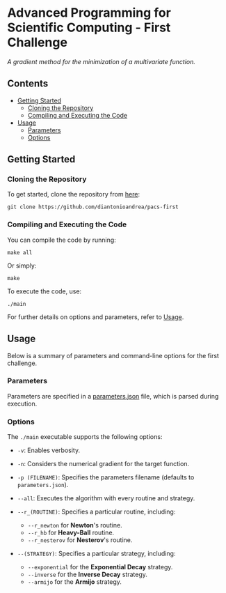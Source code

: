 # Advanced Programming for Scientific Computing - First Challenge

*A gradient method for the minimization of a multivariate function.*

## Contents

- [Getting Started](#getting-started)
    - [Cloning the Repository](#cloning-the-repository)
    - [Compiling and Executing the Code](#compiling-and-executing-the-code)
- [Usage](#usage)
    - [Parameters](#parameters)
    - [Options](#options)

## Getting Started

### Cloning the Repository

To get started, clone the repository from [here](https://github.com/diantonioandrea/pacs-first):

    git clone https://github.com/diantonioandrea/pacs-first

### Compiling and Executing the Code

You can compile the code by running:

    make all

Or simply:

    make

To execute the code, use:

    ./main

For further details on options and parameters, refer to [Usage](#usage).

## Usage

Below is a summary of parameters and command-line options for the first challenge.

### Parameters

Parameters are specified in a [parameters.json](/parameters.json) file, which is parsed during execution.

### Options

The `./main` executable supports the following options:

- `-v`: Enables verbosity.

- `-n`: Considers the numerical gradient for the target function.

- `-p (FILENAME)`: Specifies the parameters filename (defaults to `parameters.json`).

- `--all`: Executes the algorithm with every routine and strategy.

- `--r_(ROUTINE)`: Specifies a particular routine, including:
    - `--r_newton` for **Newton**'s routine.
    - `--r_hb` for **Heavy-Ball** routine.
    - `--r_nesterov` for **Nesterov**'s routine.

- `--(STRATEGY)`: Specifies a particular strategy, including:
    - `--exponential` for the **Exponential Decay** strategy.
    - `--inverse` for the **Inverse Decay** strategy.
    - `--armijo` for the **Armijo** strategy.